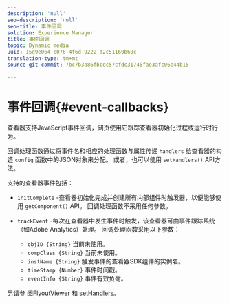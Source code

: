 ```yaml
---
description: 'null'
seo-description: 'null'
seo-title: 事件回调
solution: Experience Manager
title: 事件回调
topic: Dynamic media
uuid: 15d9e064-c076-4f6d-9222-d2c51160b60c
translation-type: tm+mt
source-git-commit: 7bc7b3a86fbcdc57cfdc31745fae3afc06e44b15

---
```



# 事件回调{#event-callbacks}

查看器支持JavaScript事件回调，网页使用它跟踪查看器初始化过程或运行时行为。

回调处理函数通过将事件名和相应的处理函数与属性传递 `handlers` 给查看器的构造 `config` 函数中的JSON对象来分配。 或者，也可以使用 `setHandlers()` API方法。

支持的查看器事件包括：

* `initComplete` -查看器初始化完成并创建所有内部组件时触发器，以便能够使用 `getComponent()` API。 回调处理函数不采用任何参数。

* `trackEvent` -每次在查看器中发生事件时触发，该查看器可由事件跟踪系统（如Adobe Analytics）处理。 回调处理函数采用以下参数：

   * `objID {String}` 当前未使用。
   * `compClass {String}` 当前未使用。
   * `instName {String}` 触发事件的查看器SDK组件的实例名。
   * `timeStamp {Number}` 事件时间戳。
   * `eventInfo {String}` 事件有效负荷。

另请参 [阅FlyoutViewer](../../c-html5-s7-aem-asset-viewers/c-html5-flyout-viewer-20-about/c-html5-flyout-viewer-20-javascriptapiref/r-html5-flyout-viewer-20-javascriptapiref-.flyoutviewer.md#reference-b99bb25606444f46b27529ff3e960b1e) 和 [setHandlers](../../c-html5-s7-aem-asset-viewers/c-html5-flyout-viewer-20-about/c-html5-flyout-viewer-20-javascriptapiref/r-html5-flyout-viewer-20-javascriptapiref-sethandlers.md#reference-74e9acb1cd0047d5bd60eea5fa5c8692)。
